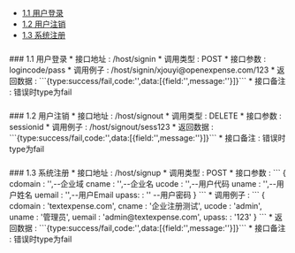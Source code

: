 
* [1.1 用户登录](#1.1) 
* [1.2 用户注销](#1.2) 
* [1.3 系统注册](#1.3) 

<h3 id="1.1"></h3> 
### 1.1 用户登录
* 接口地址 : /host/signin
* 调用类型 : POST
* 接口参数 : logincode/pass
* 调用例子 : /host/signin/xjouyi@openexpense.com/123
* 返回数据 : ```{type:success/fail,code:'',data:[{field:'',message:''}]}```
* 接口备注 : 错误时type为fail



<h3 id="1.2"></h3> 
### 1.2 用户注销
* 接口地址 : /host/signout
* 调用类型 : DELETE
* 接口参数 : sessionid
* 调用例子 : /host/signout/sess123
* 返回数据 : ```{type:success/fail,code:'',data:[{field:'',message:''}]}```
* 接口备注 : 错误时type为fail


<h3 id="1.3"></h3> 
### 1.3 系统注册
* 接口地址 : /host/signup
* 调用类型 : POST
* 接口参数 : 
```
	{
		cdomain : '',--企业域
		cname   : '',--企业名
		ucode   : '',--用户代码
		uname   : '',--用户姓名
		uemail  : '',--用户Email
		upass:  : '' --用户密码
	}
```
* 调用例子 : 
```
	{
		cdomain : 'textexpense.com',
		cname   : '企业注册测试',
		ucode   : 'admin',
		uname   : '管理员',
		uemail  : 'admin@textexpense.com',
		upass:  : '123'
	}
```
* 返回数据 : ```{type:success/fail,code:'',data:[{field:'',message:''}]}```
* 接口备注 : 错误时type为fail

















